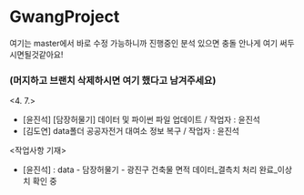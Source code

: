 # GwangProject
여기는 master에서 바로 수정 가능하니까 진행중인 분석 있으면 충돌 안나게 여기 써두시면될것같아요!

### (머지하고 브랜치 삭제하시면 여기 했다고 남겨주세요) ###

<4. 7.>
- [윤진석] [담장허물기] 데이터 및 파이썬 파일 업데이트 / 작업자 : 윤진석
- [김도연] data폴더 공공자전거 대여소 정보 복구 / 작업자 : 윤진석

<작업사항 기재>
- [윤진석] : data - 담장허물기 - 광진구 건축물 면적 데이터_결측치 처리 완료_이상치 확인 중

